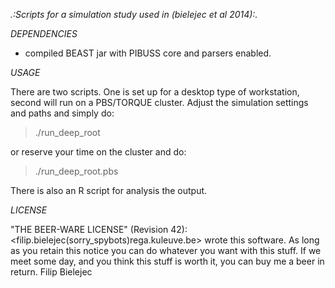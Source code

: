 *.:Scripts for a simulation study used in (bielejec et al 2014):.*

*DEPENDENCIES*
- compiled BEAST jar with PIBUSS core and parsers enabled.

*USAGE*

There are two scripts. One is set up for a desktop type of workstation, second will run on a PBS/TORQUE cluster.
Adjust the simulation settings and paths and simply do:

> ./run_deep_root

or reserve your time on the cluster and do:

> ./run_deep_root.pbs

There is also an R script for analysis the output.

*LICENSE*

  "THE BEER-WARE LICENSE" (Revision 42):
  <filip.bielejec(sorry_spybots)rega.kuleuve.be> wrote this software. As long as you retain this notice you
  can do whatever you want with this stuff. If we meet some day, and you think
  this stuff is worth it, you can buy me a beer in return. Filip Bielejec
